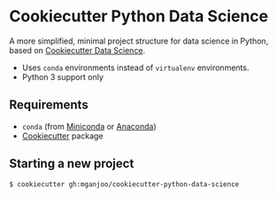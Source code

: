# Cookiecutter Python Data Science

A more simplified, minimal project structure for data science in Python, based
on [Cookiecutter Data Science](http://drivendata.github.io/cookiecutter-data-science/).

- Uses `conda` environments instead of `virtualenv` environments.
- Python 3 support only

## Requirements

- `conda` (from [Miniconda](https://conda.io/miniconda.html) or
  [Anaconda](https://www.anaconda.com/download))
- [Cookiecutter](http://cookiecutter.readthedocs.org/en/latest/installation.html)
  package

## Starting a new project

```bash
$ cookiecutter gh:mganjoo/cookiecutter-python-data-science
```
